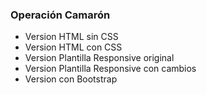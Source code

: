### Operación Camarón

* Version HTML sin CSS
* Version HTML con CSS
* Version Plantilla Responsive original
* Version Plantilla Responsive con cambios
* Version con Bootstrap
